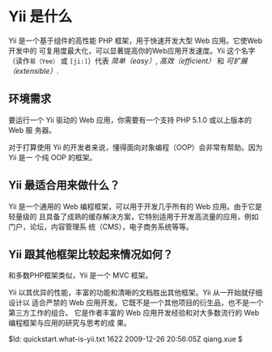 Yii 是什么
===========

Yii 是一个基于组件的高性能 PHP 框架，用于快速开发大型 Web 应用。它使Web开发中的
可复用度最大化，可以显著提高你的Web应用开发速度。Yii 这个名字（读作`易（Yee）` 
或 `[ji:]`）代表 *简单（easy）*, *高效（efficient）* 和 *可扩展（extensible）*.

环境需求
------------

要运行一个 Yii 驱动的 Web 应用，你需要有一个支持 PHP 5.1.0 或以上版本的 Web 服
务器。

对于打算使用 Yii 的开发者来说，懂得面向对象编程（OOP）会非常有帮助。因为 Yii 是一
个纯 OOP 的框架。

Yii 最适合用来做什么？
---------------------

Yii 是一个通用的 Web 编程框架，可以用于开发几乎所有的 Web 应用。由于它是轻量级的
且具备了成熟的缓存解决方案，它特别适用于开发高流量的应用，例如门户，论坛，内容管理系
统（CMS），电子商务系统等等。

Yii 跟其他框架比较起来情况如何？
------------------------------------------

和多数PHP框架类似，Yii 是一个 MVC 框架。

Yii 以其优异的性能，丰富的功能和清晰的文档胜出其他框架。Yii 从一开始就仔细设计以
适合严禁的 Web 应用开发。它既不是一个其他项目的衍生品，也不是一个第三方工作的组合。
它是作者丰富的 Web 应用开发经验和对大多数流行的 Web 编程框架与应用的研究与思考的成
果。

<div class="revision">$Id: quickstart.what-is-yii.txt 1622 2009-12-26 20:56:05Z qiang.xue $</div>